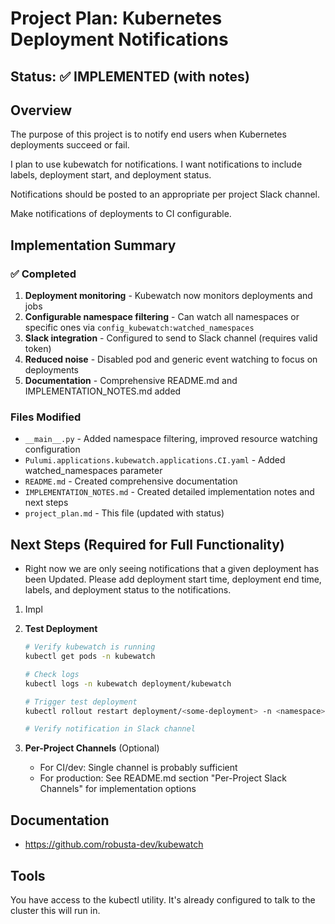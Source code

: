 # Project Plan: Kubernetes Deployment Notifications

## Status: ✅ IMPLEMENTED (with notes)

## Overview
The purpose of this project is to notify end users when Kubernetes deployments succeed or fail.

I plan to use kubewatch for notifications. I want notifications to include labels, deployment start, and deployment status.

Notifications should be posted to an appropriate per project Slack channel.

Make notifications of deployments to CI configurable.

## Implementation Summary

### ✅ Completed
1. **Deployment monitoring** - Kubewatch now monitors deployments and jobs
2. **Configurable namespace filtering** - Can watch all namespaces or specific ones via `config_kubewatch:watched_namespaces`
3. **Slack integration** - Configured to send to Slack channel (requires valid token)
4. **Reduced noise** - Disabled pod and generic event watching to focus on deployments
5. **Documentation** - Comprehensive README.md and IMPLEMENTATION_NOTES.md added

### Files Modified
- `__main__.py` - Added namespace filtering, improved resource watching configuration
- `Pulumi.applications.kubewatch.applications.CI.yaml` - Added watched_namespaces parameter
- `README.md` - Created comprehensive documentation
- `IMPLEMENTATION_NOTES.md` - Created detailed implementation notes and next steps
- `project_plan.md` - This file (updated with status)

## Next Steps (Required for Full Functionality)

- Right now we are only seeing notifications that a given deployment has been Updated. Please add deployment start time, deployment end time, labels, and deployment status to the notifications.

1. Impl
2. **Test Deployment**
   ```bash
   # Verify kubewatch is running
   kubectl get pods -n kubewatch

   # Check logs
   kubectl logs -n kubewatch deployment/kubewatch

   # Trigger test deployment
   kubectl rollout restart deployment/<some-deployment> -n <namespace>

   # Verify notification in Slack channel
   ```

3. **Per-Project Channels** (Optional)
   - For CI/dev: Single channel is probably sufficient
   - For production: See README.md section "Per-Project Slack Channels" for implementation options

## Documentation
- https://github.com/robusta-dev/kubewatch

## Tools
You have access to the kubectl utility. It's already configured to talk to the cluster this will run in.
